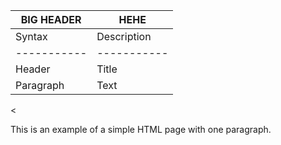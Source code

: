 | BIG HEADER | HEHE |
| ----- | --- |
| Syntax      | Description |
| ----------- | ----------- |
| Header      | Title       |
| Paragraph   | Text        |


<
<html>
    <head>
        <title>Example</title>
    </head>
    <body>
        <p>This is an example of a simple HTML page with one paragraph.</p>
    </body>
</html>

>
